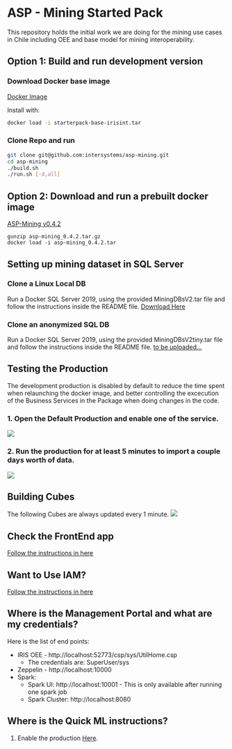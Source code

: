 # ASP - Mining Started Pack

This repository holds the initial work we are doing for the mining use cases in Chile including OEE and base model for mining interoperability.

## Option 1: Build and run development version

### Download Docker base image
[Docker Image](https://devxompass-my.sharepoint.com/:u:/g/personal/andres_xompass_com/EfeiI2IE6EBPstctf-VtoWkBi4btpubpF5zUQE0R7EjUQg?e=f6HKvO)

Install with:
```bash
docker load -i starterpack-base-irisint.tar
```
### Clone Repo and run
```bash
git clone git@github.com:intersystems/asp-mining.git
cd asp-mining
./build.sh
./run.sh [-d,all]
```

## Option 2: Download and run a prebuilt docker image
[ASP-Mining v0.4.2](https://devxompass-my.sharepoint.com/:u:/g/personal/andres_xompass_com/ESvpDvFuLEtJtVt8SlI5NKYBbpR0SJjDhgQApKk0bZ7QfA?e=KP5Lgn)
```
gunzip asp-mining_0.4.2.tar.gz
docker load -i asp-mining_0.4.2.tar
```

## Setting up mining dataset in SQL Server

###  Clone a Linux Local DB
Run a Docker SQL Server 2019, using the provided MiningDBsV2.tar file and follow the instructions inside the README file. [Download Here](https://devxompass-my.sharepoint.com/:u:/g/personal/andres_xompass_com/EZEqZkotoS1Hgis7J5skeIYBApzKJoxoZVhGnCr5F-J-Gw?e=OX1zvY)

###  Clone an anonymized SQL DB
Run a Docker SQL Server 2019, using the provided MiningDBsV2tiny.tar file and follow the instructions inside the README file. [to be uploaded...](uploading...)

## Testing the Production
The development production is disabled by default to reduce the time spent when relaunching the docker image, and better controlling the excecution of the Business Services in the Package when doing changes in the code.

### 1. Open the Default Production and enable one of the service.
![](https://github.com/intersystems/asp-mining/blob/master/res/img/i1.png)
### 2. Run the production for at least 5 minutes to import a couple days worth of data.
![](https://github.com/intersystems/asp-mining/blob/master/res/img/i2.png)

## Building Cubes
The following Cubes are always updated every 1 minute.
![](https://github.com/intersystems/asp-mining/blob/master/res/img/i3.png)


## Check the FrontEnd app
[Follow the instructions in here](https://github.com/intersystems/asp-mining/tree/master/FrontEnd) 

## Want to Use IAM?
[Follow the instructions in here](https://github.com/intersystems/asp-mining/tree/master/Docs/iam) 

## Where is the Management Portal and what are my credentials?

Here is the list of end points:
* IRIS OEE - http://localhost:52773/csp/sys/UtilHome.csp
  * The credentials are: SuperUser/sys
* Zeppelin - http://localhost:10000
* Spark:
  * Spark UI: http://localhost:10001 - This is only available after running one spark job
  * Spark Cluster: http://localhost:8080

## Where is the Quick ML instructions?

1. Enable the production
[Here](QUICKML.md).
